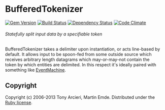 # BufferedTokenizer

[![Gem Version](https://badge.fury.io/rb/buftok.png)][gem]
[![Build Status](https://travis-ci.org/sferik/buftok.png?branch=master)][travis]
[![Dependency Status](https://gemnasium.com/sferik/buftok.png?travis)][gemnasium]
[![Code Climate](https://codeclimate.com/github/sferik/buftok.png)][codeclimate]

[gem]: https://rubygems.org/gems/buftok
[travis]: https://travis-ci.org/sferik/buftok
[gemnasium]: https://gemnasium.com/sferik/buftok
[codeclimate]: https://codeclimate.com/github/sferik/buftok

###### Statefully split input data by a specifiable token

BufferedTokenizer takes a delimiter upon instantiation, or acts line-based by
default.  It allows input to be spoon-fed from some outside source which
receives arbitrary length datagrams which may-or-may-not contain the token by
which entities are delimited.  In this respect it's ideally paired with
something like [EventMachine][].

[EventMachine]: http://rubyeventmachine.com/

## Copyright
Copyright (c) 2006-2013 Tony Arcieri, Martin Emde.
Distributed under the [Ruby license][license].

[license]: http://www.ruby-lang.org/en/LICENSE.txt
